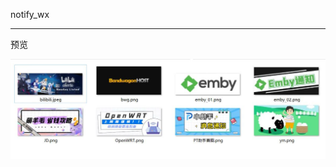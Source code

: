 notify_wx

-----------

预览

![](https://raw.githubusercontent.com/Qliangw/imgForUnraid/main/_img/notify_wx.png)

